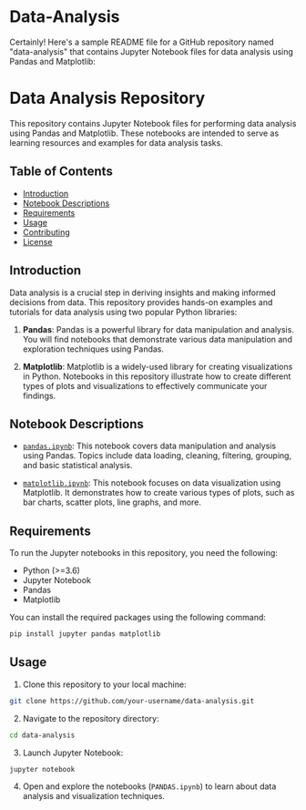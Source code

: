 # Data-Analysis


Certainly! Here's a sample README file for a GitHub repository named "data-analysis" that contains Jupyter Notebook files for data analysis using Pandas and Matplotlib:

# Data Analysis Repository

This repository contains Jupyter Notebook files for performing data analysis using Pandas and Matplotlib. These notebooks are intended to serve as learning resources and examples for data analysis tasks.

## Table of Contents

- [Introduction](#introduction)
- [Notebook Descriptions](#notebook-descriptions)
- [Requirements](#requirements)
- [Usage](#usage)
- [Contributing](#contributing)
- [License](#license)

## Introduction

Data analysis is a crucial step in deriving insights and making informed decisions from data. This repository provides hands-on examples and tutorials for data analysis using two popular Python libraries:

1. **Pandas**: Pandas is a powerful library for data manipulation and analysis. You will find notebooks that demonstrate various data manipulation and exploration techniques using Pandas.

2. **Matplotlib**: Matplotlib is a widely-used library for creating visualizations in Python. Notebooks in this repository illustrate how to create different types of plots and visualizations to effectively communicate your findings.

## Notebook Descriptions

- [`pandas.ipynb`](PANDAS.ipynb): This notebook covers data manipulation and analysis using Pandas. Topics include data loading, cleaning, filtering, grouping, and basic statistical analysis.

- [`matplotlib.ipynb`](MATPLOTLIB.ipynb): This notebook focuses on data visualization using Matplotlib. It demonstrates how to create various types of plots, such as bar charts, scatter plots, line graphs, and more.

## Requirements

To run the Jupyter notebooks in this repository, you need the following:

- Python (>=3.6)
- Jupyter Notebook
- Pandas
- Matplotlib

You can install the required packages using the following command:

```bash
pip install jupyter pandas matplotlib
```

## Usage

1. Clone this repository to your local machine:

```bash
git clone https://github.com/your-username/data-analysis.git
```

2. Navigate to the repository directory:

```bash
cd data-analysis
```

3. Launch Jupyter Notebook:

```bash
jupyter notebook
```

4. Open and explore the notebooks (`PANDAS.ipynb`) to learn about data analysis and visualization techniques.
